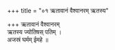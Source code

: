 +++
title = "०१ ऋतावानं वैश्वानरम् ऋतस्य"

+++
ऋतावानं वैश्वानरम्  
ऋतस्य ज्योतिषस् पतिम् ।  
अजस्रं घर्मम् ईमहे ॥